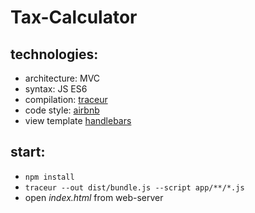 # Tax-Calculator
## technologies:
* architecture: MVC
* syntax: JS ES6
* compilation: [traceur](https://github.com/google/traceur-compiler)
* code style: [airbnb](https://github.com/airbnb/javascript)
* view template [handlebars](http://handlebarsjs.com/)

## start:
* `npm install`
* `traceur --out dist/bundle.js --script app/**/*.js`
* open _index.html_ from web-server


